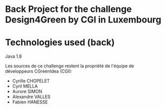 # Back Project for the challenge Design4Green by CGI in Luxembourg

# Technologies used (back)
Java 1.8


Les sources de ce challenge restent la propriété de l'équipe de développeurs CGreenIdea (CGI):
- Cyrille CHOPELET
- Cyril MELLA
- Aurore SIMON
- Alexandre VALLES
- Fabien HANESSE
  
